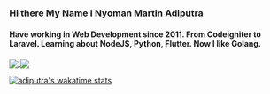 ### Hi there My Name I Nyoman Martin Adiputra

#### Have working in Web Development since 2011. From Codeigniter to Laravel. Learning about NodeJS, Python, Flutter. Now I like Golang.

<a href="https://github.com/adiputra22">
  <img align="center" src="https://github-readme-stats.vercel.app/api?username=adiputra22&theme=dark&show_icons=true&count_private=true&hide=contribs&line_height=40" />
</a>
<a href="https://github.com/adiputra22">
  <img align="center" src="https://github-readme-stats.vercel.app/api/top-langs/?username=adiputra22&count_private=true&theme=dark&langs_count=4&hide=javascript,html,css,erlang,python" />
</a>

[![adiputra's wakatime stats](https://github-readme-stats.vercel.app/api/wakatime?username=adiputra&langs_count=10&range=last_7_days&custom_title=Adiputra%27s%20Wakatime%20Stats%20In%20Weeks)](https://github.com/anuraghazra/github-readme-stats)
